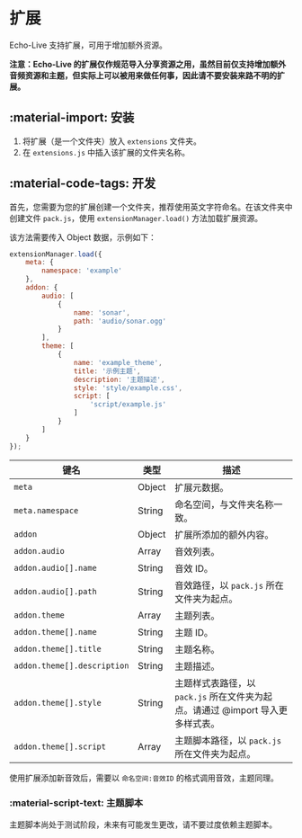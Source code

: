 # 扩展

Echo-Live 支持扩展，可用于增加额外资源。

**注意：Echo-Live 的扩展仅作规范导入分享资源之用，虽然目前仅支持增加额外音频资源和主题，但实际上可以被用来做任何事，因此请不要安装来路不明的扩展。**

## :material-import: 安装
1. 将扩展（是一个文件夹）放入 `extensions` 文件夹。
2. 在 `extensions.js` 中插入该扩展的文件夹名称。

## :material-code-tags: 开发
首先，您需要为您的扩展创建一个文件夹，推荐使用英文字符命名。在该文件夹中创建文件 `pack.js`，使用 `extensionManager.load()` 方法加载扩展资源。

该方法需要传入 Object 数据，示例如下：
``` javascript linenums="1"
extensionManager.load({
    meta: {
        namespace: 'example'
    },
    addon: {
        audio: [
            {
                name: 'sonar',
                path: 'audio/sonar.ogg'
            }
        ],
        theme: [
            {
                name: 'example_theme',
                title: '示例主题',
                description: '主题描述',
                style: 'style/example.css',
                script: [
                    'script/example.js'
                ]
            }
        ]
    }
});
```

| 键名 | 类型 | 描述 |
| - | - | - |
| `meta` | Object | 扩展元数据。 |
| `meta.namespace` | String | 命名空间，与文件夹名称一致。 |
| `addon` | Object | 扩展所添加的额外内容。 |
| `addon.audio` | Array | 音效列表。 |
| `addon.audio[].name` | String | 音效 ID。 |
| `addon.audio[].path` | String | 音效路径，以 `pack.js` 所在文件夹为起点。 |
| `addon.theme` | Array | 主题列表。 |
| `addon.theme[].name` | String | 主题 ID。 |
| `addon.theme[].title` | String | 主题名称。 |
| `addon.theme[].description` | String | 主题描述。 |
| `addon.theme[].style` | String | 主题样式表路径，以 `pack.js` 所在文件夹为起点。请通过 @import 导入更多样式表。 |
| `addon.theme[].script` | Array | 主题脚本路径，以 `pack.js` 所在文件夹为起点。 |

使用扩展添加新音效后，需要以 `命名空间:音效ID` 的格式调用音效，主题同理。

### :material-script-text: 主题脚本

主题脚本尚处于测试阶段，未来有可能发生更改，请不要过度依赖主题脚本。